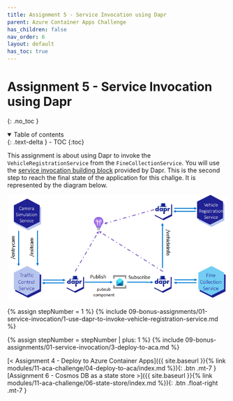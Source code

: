 ```yaml
---
title: Assignment 5 - Service Invocation using Dapr
parent: Azure Container Apps Challenge
has_children: false
nav_order: 6
layout: default
has_toc: true
---
```


# Assignment 5 - Service Invocation using Dapr

{: .no_toc }

<details open markdown="block">
  <summary>
    Table of contents
  </summary>
  {: .text-delta }
- TOC
{:toc}
</details>

This assignment is about using Dapr to invoke the `VehicleRegistrationService` from the `FineCollectionService`. You will use the [service invocation building block](https://docs.dapr.io/developing-applications/building-blocks/service-invocation/service-invocation-overview/) provided by Dapr. This is the second step to reach the final state of the application for this challge. It is represented by the diagram below.

![Azure Container Apps Challenge - Second Deployment](../../../assets/images/aca-deployment-2.png)

<!-- ------------ STEP 1 - INVOKE VEHICLE REGISTRATION SERVICE ------------- -->

{% assign stepNumber = 1 %}
{% include 09-bonus-assignments/01-service-invocation/1-use-dapr-to-invoke-vehicle-registration-service.md %}

<!-- ---------------------------- DEPLOY TO ACA ---------------------------- -->

{% assign stepNumber = stepNumber | plus: 1 %}
{% include 09-bonus-assignments/01-service-invocation/3-deploy-to-aca.md %}

<!-- ----------------------------- NAVIGATION ------------------------------ -->

<span class="fs-3">
[< Assignment 4 - Deploy to Azure Container Apps]({{ site.baseurl }}{% link modules/11-aca-challenge/04-deploy-to-aca/index.md %}){: .btn .mt-7 }
</span>
<span class="fs-3">
[Assignment 6 - Cosmos DB as a state store >]({{ site.baseurl }}{% link modules/11-aca-challenge/06-state-store/index.md %}){: .btn .float-right .mt-7 }
</span>
